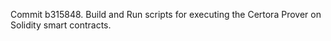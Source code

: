 Commit b315848.                    Build and Run scripts for executing the Certora Prover on Solidity smart contracts.